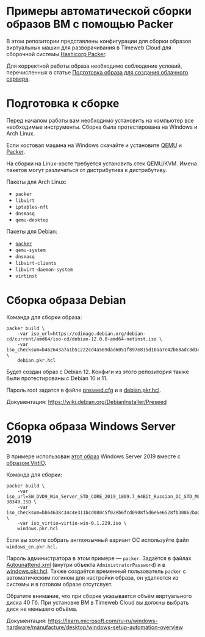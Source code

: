 # Примеры автоматической сборки образов ВМ с помощью Packer

В этом репозитории представлены конфигурации для сборки образов виртуальных машин для разворачивания в Timeweb Cloud для сборочной системы [Hashicorp Packer](https://developer.hashicorp.com/packer).

Для корректной работы образа необходимо соблюдение условий, перечисленных в статье [Подготовка образа для создания облачного сервера](https://timeweb.cloud/docs/unix-guides/podgotovka-obraza-dlya-sozdaniya-oblachnogo-servera).

# Подготовка к сборке

Перед началом работы вам необходимо установить на компьютер все необходимые инструменты. Сборка была протестирована на Windows и Arch Linux.

Если хостовая машина на Windows скачайте и установите [QEMU](https://qemu.weilnetz.de/w64/) и [Packer](https://developer.hashicorp.com/packer/downloads?product_intent=packer).

На сборки на Linux-хосте требуется установить стек QEMU/KVM. Имена пакетов могут различаться от дистрибутива к дистрибутиву.

Пакеты для Arch Linux:

- `packer`
- `libvirt`
- `iptables-nft`
- `dnsmasq`
- `qemu-desktop`

Пакеты для Debian:

- [`packer`](https://developer.hashicorp.com/packer/tutorials/docker-get-started/get-started-install-cli#installing-packer)
- `qemu-system`
- `dnsmasq`
- `libvirt-clients`
- `libvirt-daemon-system`
- `virtinst`

# Сборка образа Debian

Команда для сборки образа:

```
packer build \
    -var iso_url=https://cdimage.debian.org/debian-cd/current/amd64/iso-cd/debian-12.0.0-amd64-netinst.iso \
    -var iso_checksum=b462643a7a1b51222cd4a569dad6051f897e815d10aa7e42b68adc8d340932d861744b5ea14794daa5cc0ccfa48c51d248eda63f150f8845e8055d0a5d7e58e6 \
    debian.pkr.hcl
```

Будет создан образ с Debian 12. Конфиги из этого репозитория также были протестированы с Debian 10 и 11.

Пароль root задатся в файле [preseed.cfg](debian/preseed.cfg) и в [debian.pkr.hcl](debian/debian.pkr.hcl).

Документация: https://wiki.debian.org/DebianInstaller/Preseed

# Сборка образа Windows Server 2019

В примере использован [этот образ](http://mirror.timeweb.ru/win/) Windows Server 2019 вместе с [образом VirtIO](https://fedorapeople.org/groups/virt/virtio-win/direct-downloads/archive-virtio/virtio-win-0.1.229-1/).

Команда для сборки:

```
packer build \
    -var iso_url=SW_DVD9_Win_Server_STD_CORE_2019_1809.7_64Bit_Russian_DC_STD_MLF_X22-38349.ISO \
    -var iso_checksum=bb64638c34c4e311bcd080c5f02eb6fcd0908f5d6e6e6528fb30862ba0e9cdac \
    -var iso_virtio=virtio-win-0.1.229.iso \
    windows.pkr.hcl
```

Если вы хотите собрать англоязычный вариант ОС используйте файл `windows_en.pkr.hcl`.

Пароль администратора в этом примере — `packer`. Задаётся в файлах [Autounattend.xml](windows/Autounattend.xml) (внутри объекта `AdministratorPassword`) и в [windows.pkr.hcl](windows/windows.pkr.hcl). Также создаётся временный пользователь `packer` с автоматическим логином для настройки образа, он удаляется из системы и в готовом образе отсутсвует.

Обратите внимание, что при сборке указывается объём виртуального диска 40 Гб. При установке ВМ в Timeweb Cloud вы должны выбрать диск не меньшего объёма.

Документация: https://learn.microsoft.com/ru-ru/windows-hardware/manufacture/desktop/windows-setup-automation-overview

